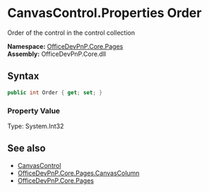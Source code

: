 # CanvasControl.Properties Order
 Order of the control in the control collection   

**Namespace:** [OfficeDevPnP.Core.Pages](OfficeDevPnP.Core.Pages.md)  
**Assembly:** OfficeDevPnP.Core.dll  
## Syntax
```C#
public int Order { get; set; }
```

### Property Value
Type: System.Int32  

## See also
- [CanvasControl](OfficeDevPnP.Core.Pages.CanvasControl.md) 
- [OfficeDevPnP.Core.Pages.CanvasColumn](OfficeDevPnP.Core.Pages.CanvasColumn.md)
- [OfficeDevPnP.Core.Pages](OfficeDevPnP.Core.Pages.md) 
